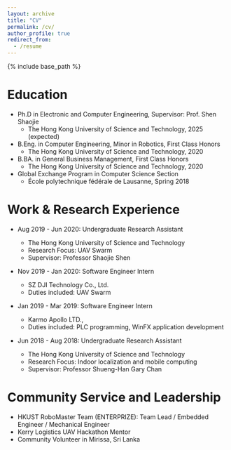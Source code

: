 ```yaml
---
layout: archive
title: "CV"
permalink: /cv/
author_profile: true
redirect_from:
  - /resume
---
```


{% include base_path %}

Education
======
* Ph.D in Electronic and Computer Engineering, Supervisor: Prof. Shen Shaojie
  * The Hong Kong University of Science and Technology, 2025 (expected)
* B.Eng. in Computer Engineering, Minor in Robotics, First Class Honors
  * The Hong Kong University of Science and Technology, 2020
* B.BA. in General Business Management, First Class Honors
  * The Hong Kong University of Science and Technology, 2020
* Global Exchange Program in Computer Science Section
  * École polytechnique fédérale de Lausanne, Spring 2018

Work & Research Experience
======
* Aug 2019 - Jun 2020: Undergraduate Research Assistant
  * The Hong Kong University of Science and Technology
  * Research Focus: UAV Swarm
  * Supervisor: Professor Shaojie Shen

* Nov 2019 - Jan 2020: Software Engineer Intern
  * SZ DJI Technology Co., Ltd.
  * Duties included: UAV Swarm

* Jan 2019 - Mar 2019: Software Engineer Intern
  * Karmo Apollo LTD.,
  * Duties included: PLC programming, WinFX application development

* Jun 2018 - Aug 2018: Undergraduate Research Assistant
  * The Hong Kong University of Science and Technology
  * Research Focus: Indoor localization and mobile computing
  * Supervisor: Professor Shueng-Han Gary Chan
  
<!-- Skills
======
* C++ Programming
* Robot Manipulation
  * Sub-skill 2.1
  * Sub-skill 2.2
  * Sub-skill 2.3
* Skill 3 -->

<!-- Publications
======
  <ul>{% for post in site.publications %}
    {% include archive-single-cv.html %}
  {% endfor %}</ul> -->
  
<!-- Talks
======
  <ul>{% for post in site.talks %}
    {% include archive-single-talk-cv.html %}
  {% endfor %}</ul>
  
Teaching
======
  <ul>{% for post in site.teaching %}
    {% include archive-single-cv.html %}
  {% endfor %}</ul> -->
  
Community Service and Leadership
======
* HKUST RoboMaster Team (ENTERPRIZE): Team Lead / Embedded Engineer / Mechanical Engineer
* Kerry Logistics UAV Hackathon Mentor
* Community Volunteer in Mirissa, Sri Lanka
